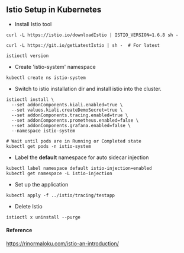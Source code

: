 ## Istio Setup in Kubernetes

- Install Istio tool

```
curl -L https://istio.io/downloadIstio | ISTIO_VERSION=1.6.8 sh -

curl -L https://git.io/getLatestIstio | sh -  # For latest

istioctl version
```

- Create 'istio-system' namespace

```kubectl create ns istio-system```

- Switch to istio installation dir and install istio into the cluster.

```
istioctl install \
  --set addonComponents.kiali.enabled=true \
  --set values.kiali.createDemoSecret=true \
  --set addonComponents.tracing.enabled=true \
  --set addonComponents.prometheus.enabled=false \
  --set addonComponents.grafana.enabled=false \
  --namespace istio-system  

# Wait until pods are in Running or Completed state
kubectl get pods -n istio-system
```

- Label the **default** namespace for auto sidecar injection

```
kubectl label namespace default istio-injection=enabled
kubectl get namespace -L istio-injection
```

- Set up the application

```kubectl apply -f ../istio/tracing/testapp```

- Delete Istio

```istioctl x uninstall --purge```

#### Reference

https://rinormaloku.com/istio-an-introduction/

